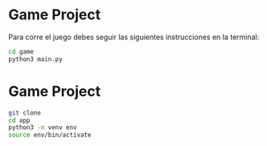 # Game Project

Para corre el juego debes seguir las siguientes instrucciones en la terminal:

```sh
cd game
python3 main.py

```

# Game Project

```sh
git clone
cd app
python3 -m venv env
source env/bin/activate
```